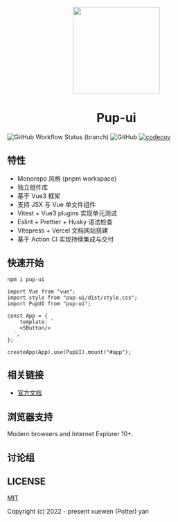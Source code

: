 <p align="center">
<img src="https://cdn.jsdelivr.net/gh/yxw007/BlogPicBed@master//img/20221011132110.svg" style="width:200px;" />
</p>

<h1 align="center">Pup-ui</h1>

![GitHub Workflow Status (branch)](https://img.shields.io/github/workflow/status/yxw007/Pup-ui/CI/publish?color=red)
![GitHub](https://img.shields.io/github/license/yxw007/pup-ui?color=red)
[![codecov](https://codecov.io/github/yxw007/Pup-ui/branch/master/graph/badge.svg?token=JNGQIR0XUO)](https://codecov.io/github/yxw007/Pup-ui)

## 特性

- Monorepo 风格 (pnpm workspace)
- 独立组件库
- 基于 Vue3 框架
- 支持 JSX 与 Vue 单文件组件
- Vitest + Vue3 plugins 实现单元测试
- Eslint + Prettier + Husky 语法检查
- Vitepress + Vercel 文档网站搭建
- 基于 Action CI 实现持续集成与交付

## 快速开始

```
npm i pup-ui
```

```
import Vue from "vue";
import style from "pup-ui/dist/style.css";
import PupUI from "pup-ui";

const App = {
	template: `
  	<SButton/>
  `,
};

createApp(App).use(PupUI).mount("#app");
```

## 相关链接

- [官方文档](https://pup-ui.vercel.app/)

## 浏览器支持

Modern browsers and Internet Explorer 10+.

## 讨论组

## LICENSE

[MIT](./LICENSE)

Copyright (c) 2022 - present xuewen (Potter) yan
